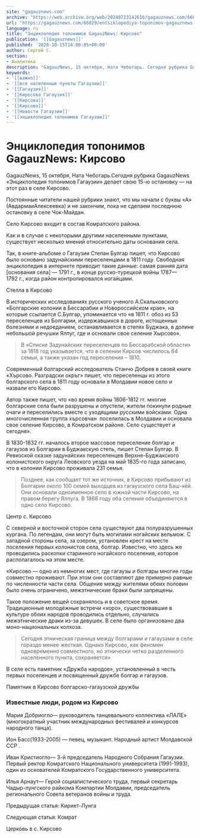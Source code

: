 ```yaml
---
site: "gagauznews.com"
archive: "https://web.archive.org/web/20240723142616/gagauznews.com/66029/entsiklopediya-toponimov-gagauznews-kirsovo.html"
url: "https://gagauznews.com/66029/entsiklopediya-toponimov-gagauznews-kirsovo.html"
language: ru
title: "Энциклопедия топонимов GagauzNews: Кирсово"
publication: '[[Gagauznews]]'
published: '2020-10-15T14:00:05+00:00'
author: Сергей С.
section:
- Аналитика
description: "GagauzNews, 15 октября, Ната Чеботарь. Сегодня рубрика GagauzNews «Энциклопедия топонимов Гагаузии» делает свою 15-ю остановку — на этот раз в селе Кирсово. Постоянные читатели нашей рубрики знают, что мы начали с буквы «А» (Авдарма и Алексеевка) и не закончим, пока не сделаем последнюю остановку в селе Чок-Майдан. Село Кирсово входит в состав Комратского района. Как и в случае с некоторыми другими населенными пунктами, существует несколько мнений относительно даты основания села. Так, в книге-альбоме о Гагаузии Степан Булгар пишет, что Кирсово было основано задунайскими переселенцами в 1811 году. Свободная энциклопедия в интернете приводит такие данные: самая ранняя дата [основания села] — 1791 г., […]"
keywords:
- '[[важно]]'
- '[[все населенные пункты Гагаузии]]'
- '[[Гагаузия]]'
- '[[Киросово Гагаузия]]'
- '[[Кирсова]]'
- '[[Кирсово]]'
- '[[Новости Гагаузии]]'
- '[[энциклопедия топонимов Гагаузии]]'
---
```


# Энциклопедия топонимов GagauzNews: Кирсово

GagauzNews, 15 октября, Ната Чеботарь.Сегодня рубрика GagauzNews «Энциклопедия топонимов Гагаузии» делает свою 15-ю остановку — на этот раз в селе Кирсово.

Постоянные читатели нашей рубрики знают, что мы начали с буквы «А» (АвдармаиАлексеевка) и не закончим, пока не сделаем последнюю остановку в селе Чок-Майдан.

Село Кирсово входит в состав Комратского района.

Как и в случае с некоторыми другими населенными пунктами, существует несколько мнений относительно даты основания села.

Так, в книге-альбоме о Гагаузии Степан Булгар пишет, что Кирсово было основано задунайскими переселенцами в 1811 году. Свободная энциклопедия в интернете приводит такие данные: самая ранняя дата [основания села] — 1791 г., в конце русско-турецкой войны 1787—1792 г., когда район контролировался ногайцами.

Стелла в Кирсово

В исторических исследованиях русского ученого А.Скальковского «Болгарские колонии в Бессарабии и Новороссийском крае», на которые ссылается С.Булгар, упоминается что «в 1811 г. обоз из 53 переселенцев из Болгарии, издержавшихся в дороге, истощенных болезнями и недоеданием, останавливается в степях Буджака, в долине небольшой речушки Ялпуг, где и основали свое селение Хырсово».

> В «Списке Задунайских переселенцев по Бессарабской области» за 1818 год указывается, что в селении Кирсов числилось 64 семьи, а также указан год переселения – 1810.

Современный болгарский исследователь Станчо Добрев в своей книге «Хърсово. Разградски окръг» пишет, что переселенцы из этого болгарского села в 1811 году основали в Молдавии новое село и назвали его Кирсово.

Автор также пишет, что «во время войны 1806-1812 гг. многие болгарские села были разрушены и опустели, жители покинули родные очаги и переселились вместе с уходящими русскими войсками. Одна многочисленная группа хърсовчан  поселилась в Молдавии и основала свое селение Кирсово, в Комратском районе. Село существует и сегодня».

В 1830-1832 гг. началось второе массовое переселение болгар и гагаузов из Болгарии в Буджакскую степь, пишет Степан Булгар. В Ревизской сказке задунайских переселенцев Верхне-Буджакского колонистского округа Леовского уезда на май 1835-го года записано, что в колонии Кирсово проживала 231 семья.

> Позднее, как сообщает тот же источник, в Кирсово прибывают из Болгарии около 100 семей выходцев из гагаузского села Баш-кёй. Они основали одноименное село в южной части Кирсово, на правом берегу Ялпуга. В 1868 году оба селения объединяются в одно село Кирсово.

Центр с. Кирсово

С северной и восточной сторон села существуют два полуразрушенных кургана. По легендам, они могут быть могилами ногайских вельмож. С западной стороны села, за озером, установлен крест на месте поселения первых колонистов села, болгар. Известно, что здесь же проводились раскопки старинного ногайского поселения, которое располагалось на этом месте.

«Кирсово — одно из немногих мест, где гагаузы и болгары многие годы совместно проживают. При этом они составляют две примерно равные по численности части села. Общение между жителями обеих половин было очень ограничено, межэтнические браки были запрещены.

Такое положение вещей сохранялось и в советское время. Традиционные молодёжные встречи «хоро», существовавшие в культуре обоих народов проводились отдельно, случались межэтнические драки из-за девушек. В селе было организовано два моно-национальных колхоза.

> Сегодня этническая граница между болгарами и гагаузами в селе гораздо менее жесткая. Однако Кирсово, как феномен одновременно совместного, но этнически четко разделенного населенного пункта, сохраняется»

В селе есть памятник «Дружба народов», установленный в честь первых поселенцев и посвященный дружбе болгар и гагаузов.

Памятник в Кирсово болгарско-гагаузской дружбы

### Известные люди, родом из Кирсово

Мария Добриогло— руководитель танцевального коллектива «ЛАЛЕ» (многократный участник международных фестивалей и конкурсов народного танца).

Ион Басс(1933-2005) — певец, музыкант. Народный артист Молдавской ССР .

Иван Кристиогло— 3-й председатель Народного Собрания Гагаузии. Первый ректор Комратского Национального университета (1991-1993), один из основателей Комратского Государственного университета.

Илья Арнаут— Герой социалистического труда, первый секретарь Чадыр-лунгского райкома Компартии Молдавии, председатель регионального Совета ветеранов войны и труда.

Предыдущая статья: Кириет-Лунга

Следующая статья: Комрат

Церковь в с. Кирсово